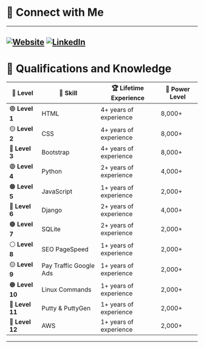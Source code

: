 # 🌟 Connect with Me
--------------------------------------------------------------------------------------------------------------------------------------------------------------------------------
[![Website](https://img.shields.io/badge/Website-%23111111.svg?style=for-the-badge&logo=google-chrome&logoColor=white)](http://www.carstenpaulo.com/)
[![LinkedIn](https://img.shields.io/badge/LinkedIn-%230A66C2.svg?style=for-the-badge&logo=linkedin&logoColor=white)](https://www.linkedin.com/in/paulo-carsten-87b376194)
--------------------------------------------------------------------------------------------------------------------------------------------------------------------------------

# 🚀 Qualifications and Knowledge

| **🌟 Level**    | **📜 Skill**           | **🏆 Lifetime Experience** | **🔢 Power Level** |
| --------------- | ---------------------- | -------------------------- | ------------------ |
| 🟢 **Level 1**  | HTML                   | 4+ years of experience     | 8,000+             |
| 🟡 **Level 2**  | CSS                    | 4+ years of experience     | 8,000+             |
| 🔵 **Level 3**  | Bootstrap              | 4+ years of experience     | 8,000+             |
| 🟣 **Level 4**  | Python                 | 2+ years of experience     | 4,000+             |
| 🟠 **Level 5**  | JavaScript             | 1+ years of experience     | 2,000+             |
| 🔴 **Level 6**  | Django                 | 2+ years of experience     | 4,000+             |
| 🟤 **Level 7**  | SQLite                 | 2+ years of experience     | 2,000+             |
| ⚪ **Level 8**   | SEO PageSpeed         | 1+ years of experience     | 2,000+            |
| 🟡 **Level 9**  | Pay Traffic Google Ads | 1+ years of experience     | 2,000+             |
| 🟠 **Level 10** | Linux Commands         | 1+ years of experience     | 2,000+             |
| 🔴 **Level 11** | Putty & PuttyGen       | 1+ years of experience     | 2,000+             |
| 🔶 **Level 12** | AWS                    | 1+ years of experience     | 2,000+             |
--------------------------------------------------------------------------------------------------------------------------------------------------------------------------------

<!-- # 🚀 GitHub Levels and Scores -->

